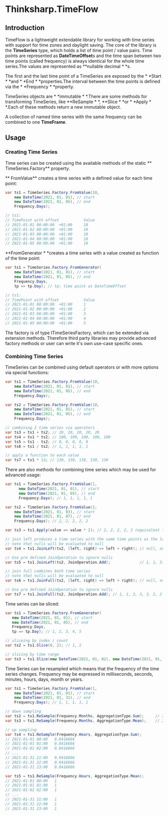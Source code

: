 # Thinksharp.TimeFlow

## Introduction

TimeFlow is a lightweight extendable library for working with time series with support for time zones and daylight saving. The core of the library is the **TimeSeries** type, which holds a list of time point / value pairs. Time points are represented as **DateTimeOffset**s and the time span between two time points (called frequency) is always identical for the whole time series.The values are represented as **nullable decimal * *s.

The first and the last time point of a TimeSeries are exposed by the * *Start * *and * *End * *properties.The interval between the time points is defined via the * *Frequency * *property.

TimeSeries objects are * *immutable * *.There are some methods for transforming TimeSeries, like **ReSample * *, **Slice * *or * *Apply * *.Each of these methods return a new immutable object.

A collection of named time series with the same frequency can be combined to one **TimeFrame**.

## Usage

### Creating Time Series

Time series can be created using the available methods of the static ** TimeSeries.Factory** property.

** FromValue** creates a time series with a defined value for each time point:

```csharp
var ts1 = TimeSeries.Factory.FromValue(10,
    new DateTime(2021, 01, 01), // start
    new DateTime(2021, 01, 05), // end
    Frequency.Days);

// ts1:
// TimePoint with offset           Value
// 2021-01-01 00:00:00  +01:00     10
// 2021-01-02 00:00:00  +01:00     10
// 2021-01-03 00:00:00  +01:00     10
// 2021-01-04 00:00:00  +01:00     10
// 2021-01-05 00:00:00  +01:00     10
```

**FromGenerator * *creates a time series with a value created as function of the time point:

```csharp
var ts1 = TimeSeries.Factory.FromGenerator(
    new DateTime(2021, 01, 01), // start
    new DateTime(2021, 01, 05), // end
    Frequency.Days,
    tp => tp.Day); // tp: time point as DateTimeOffset

// ts1:
// TimePoint with offset           Value
// 2021-01-01 00:00:00  +01:00     1
// 2021-01-02 00:00:00  +01:00     2
// 2021-01-03 00:00:00  +01:00     3
// 2021-01-04 00:00:00  +01:00     4
// 2021-01-05 00:00:00  +01:00     5
```

The factory is of type ITimeSeriesFactory, which can be extended via extension methods. Therefore third party libraries may provide advanced factory methods or user can write it's own use-case specific ones.


### Combining Time Series

TimeSeries can be combined using default operators or with more options via special functions:

```csharp
var ts1 = TimeSeries.Factory.FromValue(10,
    new DateTime(2021, 01, 01), // start
    new DateTime(2021, 01, 05), // end
    Frequency.Days);

var ts2 = TimeSeries.Factory.FromValue(10,
    new DateTime(2021, 01, 01), // start
    new DateTime(2021, 01, 05), // end
    Frequency.Days);

// combining 2 time series via operators
var ts3 = ts1 + ts2; // 20, 20, 20, 20, 20
var ts4 = ts1 * ts2; // 100, 100, 100, 100, 100
var ts5 = ts1 - ts2; // 0, 0, 0, 0, 0
var ts6 = ts1 / ts2; // 1, 1, 1, 1, 1

// apply a function to each value
var ts7 = ts1 * 13; // 130, 130, 130, 130, 130
```

There are also methods for combining time series which may be used for advanced usage:

```csharp
var ts1 = TimeSeries.Factory.FromValue(1,
      new DateTime(2021, 01, 01), // start
      new DateTime(2021, 01, 05), // end
      Frequency.Days); // 1, 1, 1, 1, 1

var ts2 = TimeSeries.Factory.FromValue(2,
    new DateTime(2021, 01, 03), // start
    new DateTime(2021, 01, 07), // end
    Frequency.Days); // 2, 2, 2, 2, 2

var ts3 = ts1.Apply(value => value * 2); // 2, 2, 2, 2, 2 (equivalent to ts1 * 2)

// join left produces a time series with the same time points as the left time series.
// note that nulls will be evaluated to null
var ts4 = ts1.JoinLeft(ts2, (left, right) => left + right); // null, null, 3, 3, 3

// Use pre defined JoinOperation to ignore nulls
var ts5 = ts1.JoinLeft(ts2, JoinOperation.Add);             // 1, 1, 3, 3, 3

// join full combines both time series
// note that nulls will be evaluated to null
var ts6 = ts1.JoinFull(ts2, (left, right) => left + right); // null, null, 3, 3, 3, null, null

// Use pre defined JoinOperation to ignore nulls
var ts7 = ts1.JoinFull(ts2, JoinOperation.Add); // 1, 1, 3, 3, 3, 2, 2 (equvalent to ts1 + ts2)
```

Time series can be sliced: 

```csharp
var ts1 = TimeSeries.Factory.FromGenerator(
   new DateTime(2021, 01, 01), // start
   new DateTime(2021, 01, 05), // end
   Frequency.Days,
   tp => tp.Day); // 1, 2, 3, 4, 5

// sliceing by index / count
var ts2 = ts1.Slice(0, 2); // 1, 2

// slicing by time range
var ts3 = ts1.Slice(new DateTime(2021, 01, 02), new DateTime(2021, 01, 04)); // 2, 3, 4
```

Time Series can be resampled which means that the frequency of the time series changes. Frequency may be expressed in milliseconds, seconds, minutes, hours, days, month or years.

```csharp
var ts1 = TimeSeries.Factory.FromValue(1,
    new DateTime(2021, 01, 01), // start
    new DateTime(2021, 01, 31), // end
    Frequency.Days); // 1, 1, 1, 1, 1

// down sampling
var ts2 = ts1.ReSample(Frequency.Months, AggregationType.Sum);     // 2021-01-01 00:00   31
var ts3 = ts1.ReSample(Frequency.Months, AggregationType.Mean);    // 2021-01-01 00:00   1

// up sampling
var ts4 = ts1.ReSample(Frequency.Hours, AggregationType.Sum);
// 2021-01-01 00:00   0.0416666
// 2021-01-01 01:00   0.0416666
// 2021-01-01 02:00   0.0416666
// ...
// 2021-01-31 21:00   0.0416666
// 2021-01-31 22:00   0.0416666
// 2021-01-31 23:00   0.0416666

var ts5 = ts1.ReSample(Frequency.Hours, AggregationType.Mean);
// 2021-01-01 00:00   1
// 2021-01-01 01:00   1
// 2021-01-01 02:00   1
// ...
// 2021-01-31 21:00   1
// 2021-01-31 22:00   1
// 2021-01-31 23:00   1
```
